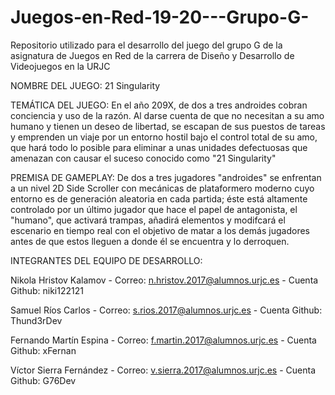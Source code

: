 # Juegos-en-Red-19-20---Grupo-G-
Repositorio utilizado para el desarrollo del juego del grupo G de la asignatura de Juegos en Red de la carrera de Diseño y Desarrollo de Videojuegos en la URJC

NOMBRE DEL JUEGO: 21 Singularity

TEMÁTICA DEL JUEGO:
En el año 209X, de dos a tres androides cobran conciencia y uso de la razón. Al darse cuenta de que no necesitan a su amo humano y tienen un deseo de libertad, se escapan de sus puestos de tareas y emprenden un viaje por un entorno hostil bajo el control total de su amo, que hará todo lo posible para eliminar a unas unidades defectuosas que amenazan con causar el suceso conocido como "21 Singularity"

PREMISA DE GAMEPLAY:
De dos a tres jugadores "androides" se enfrentan a un nivel 2D Side Scroller con mecánicas de plataformero moderno cuyo entorno es de generación aleatoria en cada partida; éste está altamente controlado por un último jugador que hace el papel de antagonista, el "humano", que activará trampas, añadirá elementos y modifcará el escenario en tiempo real con el objetivo de matar a los demás jugadores antes de que estos lleguen a donde él se encuentra y lo derroquen.

INTEGRANTES DEL EQUIPO DE DESARROLLO:

Nikola Hristov Kalamov -
Correo: n.hristov.2017@alumnos.urjc.es -
Cuenta Github: niki122121

Samuel Ríos Carlos -
Correo: s.rios.2017@alumnos.urjc.es -
Cuenta Github: Thund3rDev

Fernando Martín Espina -
Correo: f.martin.2017@alumnos.urjc.es -
Cuenta Github: xFernan

Víctor Sierra Fernández -
Correo: v.sierra.2017@alumnos.urjc.es -
Cuenta Github: G76Dev
